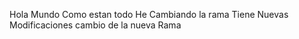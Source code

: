Hola Mundo Como estan todo 
He Cambiando la rama Tiene Nuevas Modificaciones
cambio de la nueva Rama 